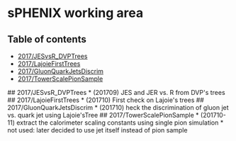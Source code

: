# sPHENIX working area

## Table of contents
* [2017/JESvsR_DVPTrees](#JESvsR_DVPTrees)
* [2017/LajoieFirstTrees](#LajoieFirstTrees)
* [2017/GluonQuarkJetsDiscrim](#GluonQuarkJetsDiscrim)
* [2017/TowerScalePionSample](#TowerScalePionSample)

<a name="JESvsR_DVPTrees"/>
## 2017/JESvsR_DVPTrees
* (201709) JES and JER vs. R from DVP's trees

<a name="LajoieFirstTrees"/>
## 2017/LajoieFirstTrees
* (201710) First check on Lajoie's trees

<a name="GluonQuarkJetsDiscrim"/>
## 2017/GluonQuarkJetsDiscrim
* (201710)  heck the discrimination of gluon jet vs. quark jet using Lajoie'sTree

<a name="TowerScalePionSample"/>
## 2017/TowerScalePionSample
* (201710-11) extract the calorimeter scaling constants using single pion simulation
* not used: later decided to use jet itself instead of pion sample


